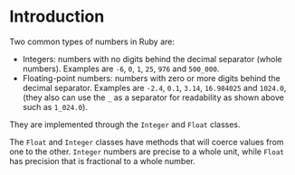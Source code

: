 # Introduction

Two common types of numbers in Ruby are:

- Integers: numbers with no digits behind the decimal separator (whole numbers). Examples are `-6`, `0`, `1`, `25`, `976` and `500_000`.
- Floating-point numbers: numbers with zero or more digits behind the decimal separator. Examples are `-2.4`, `0.1`, `3.14`, `16.984025` and `1024.0`, (they also can use the `_` as a separator for readability as shown above such as `1_024.0`).

They are implemented through the `Integer` and `Float` classes.

The `Float` and `Integer` classes have methods that will coerce values from one to the other. `Integer` numbers are precise to a whole unit, while `Float` has precision that is fractional to a whole number.
